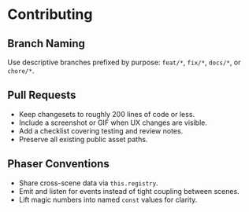 # Contributing

## Branch Naming
Use descriptive branches prefixed by purpose: `feat/*`, `fix/*`, `docs/*`, or `chore/*`.

## Pull Requests
- Keep changesets to roughly 200 lines of code or less.
- Include a screenshot or GIF when UX changes are visible.
- Add a checklist covering testing and review notes.
- Preserve all existing public asset paths.

## Phaser Conventions
- Share cross-scene data via `this.registry`.
- Emit and listen for events instead of tight coupling between scenes.
- Lift magic numbers into named `const` values for clarity.

